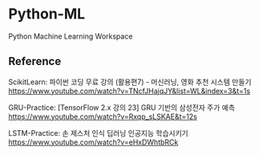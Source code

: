# Python-ML
Python Machine Learning Workspace



## Reference
ScikitLearn:
파이썬 코딩 무료 강의 (활용편7) - 머신러닝, 영화 추천 시스템 만들기
https://www.youtube.com/watch?v=TNcfJHajqJY&list=WL&index=3&t=1s

GRU-Practice:
[TensorFlow 2.x 강의 23] GRU 기반의 삼성전자 주가 예측
https://www.youtube.com/watch?v=Rxqp_sLSKAE&t=12s

LSTM-Practice:
손 제스처 인식 딥러닝 인공지능 학습시키기
https://www.youtube.com/watch?v=eHxDWhtbRCk
